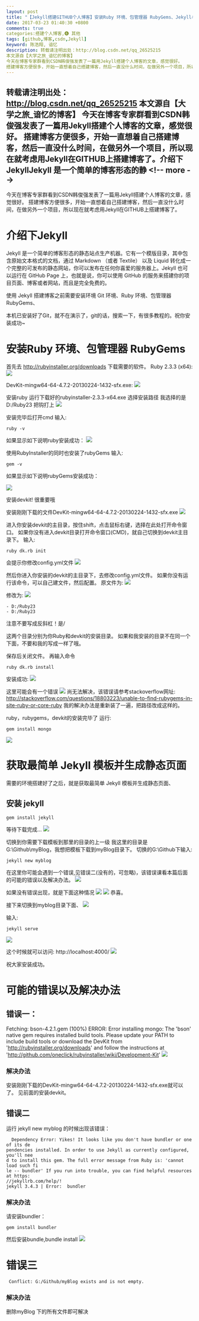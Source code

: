 ```yaml
---
layout: post
title: "【Jekyll搭建GITHUB个人博客】安装Ruby 环境、包管理器 RubyGems、Jekyll与错误解决"
date: 2017-03-23 01:40:30 +0800
comments: true
categories:搭建个人博客,❻ 其他
tags: [github,博客,csdn,Jekyll]
keyword: 陈浩翔, 谙忆
description: 转载请注明出处：http://blog.csdn.net/qq_26525215
本文源自【大学之旅_谙忆的博客】
今天在博客专家群看到CSDN韩俊强发表了一篇用Jekyll搭建个人博客的文章，感觉很好。 
搭建博客方便很多，开始一直想着自己搭建博客，然后一直没什么时间，在做另外一个项目，所以现在就考虑用Jekyll在GITHUB上搭建博客了。介绍下JekyllJekyll 是一个简单的博客形态的静 
---
```



转载请注明出处：http://blog.csdn.net/qq_26525215
本文源自【大学之旅_谙忆的博客】
今天在博客专家群看到CSDN韩俊强发表了一篇用Jekyll搭建个人博客的文章，感觉很好。 
搭建博客方便很多，开始一直想着自己搭建博客，然后一直没什么时间，在做另外一个项目，所以现在就考虑用Jekyll在GITHUB上搭建博客了。介绍下JekyllJekyll 是一个简单的博客形态的静
&#60;!-- more --&#62;
----------


今天在博客专家群看到CSDN韩俊强发表了一篇用Jekyll搭建个人博客的文章，感觉很好。
搭建博客方便很多，开始一直想着自己搭建博客，然后一直没什么时间，在做另外一个项目，所以现在就考虑用Jekyll在GITHUB上搭建博客了。

# 介绍下Jekyll 
Jekyll 是一个简单的博客形态的静态站点生产机器。它有一个模版目录，其中包含原始文本格式的文档，通过 Markdown （或者 Textile） 以及 Liquid 转化成一个完整的可发布的静态网站，你可以发布在任何你喜爱的服务器上。Jekyll 也可以运行在 GitHub Page 上，也就是说，你可以使用 GitHub 的服务来搭建你的项目页面、博客或者网站，而且是完全免费的。

使用 Jekyll 搭建博客之前需要安装环境
Git 环境、Ruby 环境、包管理器 RubyGems、

本机已安装好了Git，就不在演示了，git的话，搜索一下，有很多教程的。祝你安装成功~

# 安装Ruby 环境、包管理器 RubyGems

首先去 http://rubyinstaller.org/downloads
下载需要的软件。
Ruby 2.3.3 (x64):
![](http://img.blog.csdn.net/20170323121259505?watermark/2/text/aHR0cDovL2Jsb2cuY3Nkbi5uZXQvcXFfMjY1MjUyMTU=/font/5a6L5L2T/fontsize/400/fill/I0JBQkFCMA==/dissolve/70/gravity/SouthEast)

DevKit-mingw64-64-4.7.2-20130224-1432-sfx.exe:
![](http://img.blog.csdn.net/20170323121309349?watermark/2/text/aHR0cDovL2Jsb2cuY3Nkbi5uZXQvcXFfMjY1MjUyMTU=/font/5a6L5L2T/fontsize/400/fill/I0JBQkFCMA==/dissolve/70/gravity/SouthEast)


安装ruby
运行下载好的rubyinstaller-2.3.3-x64.exe
选择安装路径
我选择的是D:/Ruby23
把钩打上
![](http://img.blog.csdn.net/20170323131054206?watermark/2/text/aHR0cDovL2Jsb2cuY3Nkbi5uZXQvcXFfMjY1MjUyMTU=/font/5a6L5L2T/fontsize/400/fill/I0JBQkFCMA==/dissolve/70/gravity/SouthEast)

安装完毕后打开cmd
输入:
```
ruby -v
```
如果显示如下说明ruby安装成功：
![](http://img.blog.csdn.net/20170323121822324?watermark/2/text/aHR0cDovL2Jsb2cuY3Nkbi5uZXQvcXFfMjY1MjUyMTU=/font/5a6L5L2T/fontsize/400/fill/I0JBQkFCMA==/dissolve/70/gravity/SouthEast)

使用RubyInstaller的同时也安装了rubyGems
输入:
```
gem -v
```
如果显示如下说明rubyGems安装成功：

![](http://img.blog.csdn.net/20170323121916461?watermark/2/text/aHR0cDovL2Jsb2cuY3Nkbi5uZXQvcXFfMjY1MjUyMTU=/font/5a6L5L2T/fontsize/400/fill/I0JBQkFCMA==/dissolve/70/gravity/SouthEast)

安装devkit!
很重要哦

安装刚刚下载的文件DevKit-mingw64-64-4.7.2-20130224-1432-sfx.exe
![](http://img.blog.csdn.net/20170323131215237?watermark/2/text/aHR0cDovL2Jsb2cuY3Nkbi5uZXQvcXFfMjY1MjUyMTU=/font/5a6L5L2T/fontsize/400/fill/I0JBQkFCMA==/dissolve/70/gravity/SouthEast)

进入你安装devkit的主目录，按住shift，点击鼠标右键，选择在此处打开命令窗口。
如果你没有进入devkit目录打开命令窗口(CMD)，就自己切换到devkit主目录下。
输入:
```
ruby dk.rb init
```
会提示你修改config.yml文件
![](http://img.blog.csdn.net/20170323131324190?watermark/2/text/aHR0cDovL2Jsb2cuY3Nkbi5uZXQvcXFfMjY1MjUyMTU=/font/5a6L5L2T/fontsize/400/fill/I0JBQkFCMA==/dissolve/70/gravity/SouthEast)

然后你进入你安装的devkit的主目录下，去修改config.yml文件。
如果你没有运行该命令，可以自己建文件，然后配置。
原文件为:
![](http://img.blog.csdn.net/20170323122952201?watermark/2/text/aHR0cDovL2Jsb2cuY3Nkbi5uZXQvcXFfMjY1MjUyMTU=/font/5a6L5L2T/fontsize/400/fill/I0JBQkFCMA==/dissolve/70/gravity/SouthEast)


修改为:
![](http://img.blog.csdn.net/20170323131418539?watermark/2/text/aHR0cDovL2Jsb2cuY3Nkbi5uZXQvcXFfMjY1MjUyMTU=/font/5a6L5L2T/fontsize/400/fill/I0JBQkFCMA==/dissolve/70/gravity/SouthEast)

```
- D:/Ruby23
- D:/Ruby23
```

注意不要写成反斜杠！是/

这两个目录分别为你Ruby和devkit的安装目录。
如果和我安装的目录不在同一个下面，不要和我的写成一样了哦。

保存后关闭文件。
再输入命令
```
ruby dk.rb install
```
安装成功:
![](http://img.blog.csdn.net/20170323131512603?watermark/2/text/aHR0cDovL2Jsb2cuY3Nkbi5uZXQvcXFfMjY1MjUyMTU=/font/5a6L5L2T/fontsize/400/fill/I0JBQkFCMA==/dissolve/70/gravity/SouthEast)


这里可能会有一个错误
![](http://img.blog.csdn.net/20170323131609792?watermark/2/text/aHR0cDovL2Jsb2cuY3Nkbi5uZXQvcXFfMjY1MjUyMTU=/font/5a6L5L2T/fontsize/400/fill/I0JBQkFCMA==/dissolve/70/gravity/SouthEast)
尚无法解决，该错误请参考stackoverflow网址:
http://stackoverflow.com/questions/18803223/unable-to-find-rubygems-in-site-ruby-or-core-ruby
我的解决办法是重新装了一遍，把路径改成这样的。

ruby，rubygems，devkit的安装完毕了
运行:
```
gem install mongo
```
![](http://img.blog.csdn.net/20170323131633474?watermark/2/text/aHR0cDovL2Jsb2cuY3Nkbi5uZXQvcXFfMjY1MjUyMTU=/font/5a6L5L2T/fontsize/400/fill/I0JBQkFCMA==/dissolve/70/gravity/SouthEast)

# 获取最简单 Jekyll 模板并生成静态页面

需要的环境搭建好了之后，就是获取最简单 Jekyll 模板并生成静态页面、

## 安装 jekyll
```
gem install jekyll
```
等待下载完成...
![](http://img.blog.csdn.net/20170323131721528?watermark/2/text/aHR0cDovL2Jsb2cuY3Nkbi5uZXQvcXFfMjY1MjUyMTU=/font/5a6L5L2T/fontsize/400/fill/I0JBQkFCMA==/dissolve/70/gravity/SouthEast)

切换到你需要下载模板到那里的目录的上一级
我这里的目录是G:\Github\myBlog，我想把模板下载到myBlog目录下。
切换的G:\Github下输入:
```
jekyll new myblog
```
在这里你可能会遇到一个错误,见错误二(没有的，可忽略)，该错误课看本篇后面的可能的错误以及解决办法。
![](http://img.blog.csdn.net/20170323132006985?watermark/2/text/aHR0cDovL2Jsb2cuY3Nkbi5uZXQvcXFfMjY1MjUyMTU=/font/5a6L5L2T/fontsize/400/fill/I0JBQkFCMA==/dissolve/70/gravity/SouthEast)

如果没有错误出现，就是下面这种情况
![](http://img.blog.csdn.net/20170323133624524?watermark/2/text/aHR0cDovL2Jsb2cuY3Nkbi5uZXQvcXFfMjY1MjUyMTU=/font/5a6L5L2T/fontsize/400/fill/I0JBQkFCMA==/dissolve/70/gravity/SouthEast)
![](http://img.blog.csdn.net/20170323133631102?watermark/2/text/aHR0cDovL2Jsb2cuY3Nkbi5uZXQvcXFfMjY1MjUyMTU=/font/5a6L5L2T/fontsize/400/fill/I0JBQkFCMA==/dissolve/70/gravity/SouthEast)
恭喜。

接下来切换到myblog目录下面、
![](http://img.blog.csdn.net/20170323133719922?watermark/2/text/aHR0cDovL2Jsb2cuY3Nkbi5uZXQvcXFfMjY1MjUyMTU=/font/5a6L5L2T/fontsize/400/fill/I0JBQkFCMA==/dissolve/70/gravity/SouthEast)

输入:

```
jekyll serve
```
![](http://img.blog.csdn.net/20170323133800886?watermark/2/text/aHR0cDovL2Jsb2cuY3Nkbi5uZXQvcXFfMjY1MjUyMTU=/font/5a6L5L2T/fontsize/400/fill/I0JBQkFCMA==/dissolve/70/gravity/SouthEast)

这个时候就可以访问:
http://localhost:4000/
![](http://img.blog.csdn.net/20170323133850125?watermark/2/text/aHR0cDovL2Jsb2cuY3Nkbi5uZXQvcXFfMjY1MjUyMTU=/font/5a6L5L2T/fontsize/400/fill/I0JBQkFCMA==/dissolve/70/gravity/SouthEast)

祝大家安装成功。

# 可能的错误以及解决办法

## 错误一：
Fetching: bson-4.2.1.gem (100%)
ERROR:  Error installing mongo:
        The 'bson' native gem requires installed build tools.
Please update your PATH to include build tools or download the DevKit
from 'http://rubyinstaller.org/downloads' and follow the instructions
at 'http://github.com/oneclick/rubyinstaller/wiki/Development-Kit'
![](http://img.blog.csdn.net/20170323122207884?watermark/2/text/aHR0cDovL2Jsb2cuY3Nkbi5uZXQvcXFfMjY1MjUyMTU=/font/5a6L5L2T/fontsize/400/fill/I0JBQkFCMA==/dissolve/70/gravity/SouthEast)
### 解决办法
安装刚刚下载的DevKit-mingw64-64-4.7.2-20130224-1432-sfx.exe就可以了。
见前面的安装devkit。

## 错误二
运行 jekyll new myblog 的时候出现该错误：
```
  Dependency Error: Yikes! It looks like you don't have bundler or one of its de
pendencies installed. In order to use Jekyll as currently configured, you'll nee
d to install this gem. The full error message from Ruby is: 'cannot load such fi
le -- bundler' If you run into trouble, you can find helpful resources at https:
//jekyllrb.com/help/!
jekyll 3.4.3 | Error:  bundler
```
### 解决办法
请安装bundler：
```
gem install bundler
```
然后安装bundle,bundle install
![](http://img.blog.csdn.net/20170323132519525?watermark/2/text/aHR0cDovL2Jsb2cuY3Nkbi5uZXQvcXFfMjY1MjUyMTU=/font/5a6L5L2T/fontsize/400/fill/I0JBQkFCMA==/dissolve/70/gravity/SouthEast)

# 错误三
```
 Conflict: G:/Github/myBlog exists and is not empty.
```
### 解决办法
删除myBlog 下的所有文件即可解决

